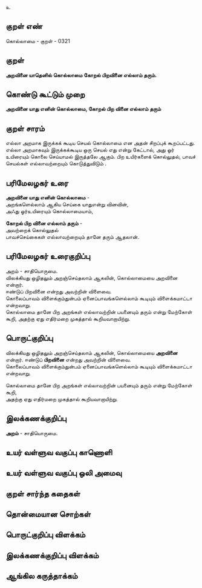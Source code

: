 உ

## குறள் எண் 

கொல்லாமை - குறள் - 0321  

## குறள் 

**அறவினை யாதெனில் கொல்லாமை கோறல் 
பிறவினை எல்லாம் தரும்.**

## கொண்டு கூட்டும் முறை

**அறவினை யாது எனின் கொல்லாமை, கோறல் பிற வினை எல்லாம் தரும்**

## குறள் சாரம் 

எல்லா அறமாக இருக்கக் கூடிய செயல் கொல்லாமை என அதன் சிறப்புக் கூறப்பட்டது.  
எல்லா அறமாகவும் இருக்கக்கூடிய ஒரு செயல் எது என்று கேட்டால், அது ஓர் உயிரையும் கொலை செய்யாமல் இருத்தலே ஆகும். பிற உயிர்களைக் கொல்லுதல், பாவச் செயல்கள் எல்லாவற்றையும் கொடுத்துவிடும் . 

## பரிமேலழகர் உரை

**அறவினை யாது எனின் கொல்லாமை** -   
அறங்களெல்லாம் ஆகிய செய்கை யாதுஎன்று வினவின்,   
அஃது ஓர்உயிரையும் கொல்லாமையாம்,   

**கோறல் பிற வினை எல்லாம் தரும்** -   
அவற்றைக் கொல்லுதல்   
பாவச்செய்கைகள் எல்லாவற்றையும் தானே தரும் ஆதலான். 

## பரிமேலழகர் உரைகுறிப்பு   

அறம் - சாதியொருமை.   
விலக்கியது ஒழிதலும் அறஞ்செய்தலாம் ஆகலின், கொல்லாமையை அறவினை என்றார்.  
ஈண்டுப் பிறவினை என்றது அவற்றின் விளைவை.  
கொலைப்பாவம் விளைக்கும்துன்பம் ஏனைப்பாவங்களெல்லாம் கூடியும் விளைக்கமாட்டா என்றவாறு.  
கொல்லாமை தானே பிற அறங்கள் எல்லாவற்றின் பயனையும் தரும் என்று மேற்கோள் கூறி, அதற்கு ஏது எதிர்மறை முகத்தால் கூறியவாறாயிற்று.    

## பொருட்குறிப்பு 

விலக்கியது ஒழிதலும் அறஞ்செய்தலாம் ஆகலின், கொல்லாமையை **அறவினை** என்றார். 
ஈண்டுப் **பிறவினை** என்றது அவற்றின் விளைவை.  
கொலைப்பாவம் விளைக்கும்துன்பம் ஏனைப்பாவங்களெல்லாம் கூடியும் விளைக்கமாட்டா என்றவாறு.  

கொல்லாமை தானே பிற அறங்கள் எல்லாவற்றின் பயனையும் தரும் என்று மேற்கோள் கூறி,   
அதற்கு ஏது எதிர்மறை முகத்தால் கூறியவாறாயிற்று.   

## இலக்கணக்குறிப்பு    

**அறம்** - சாதியொருமை.     

## உயர் வள்ளுவ வகுப்பு காணொளி


## உயர் வள்ளுவ வகுப்பு ஒலி அமைவு 

 
## குறள் சார்ந்த கதைகள் 


## தொன்மையான சொற்கள்


## பொருட்குறிப்பு விளக்கம்


## இலக்கணக்குறிப்பு விளக்கம்


## ஆங்கில கருத்தாக்கம் 


